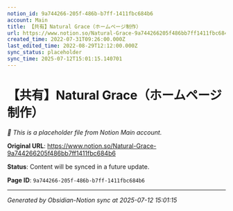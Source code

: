 ```yaml
---
notion_id: 9a744266-205f-486b-b7ff-1411fbc684b6
account: Main
title: 【共有】Natural Grace（ホームページ制作）
url: https://www.notion.so/Natural-Grace-9a744266205f486bb7ff1411fbc684b6
created_time: 2022-07-31T09:26:00.000Z
last_edited_time: 2022-08-29T12:12:00.000Z
sync_status: placeholder
sync_time: 2025-07-12T15:01:15.140701
---
```


# 【共有】Natural Grace（ホームページ制作）

*🔄 This is a placeholder file from Notion Main account.*

**Original URL**: https://www.notion.so/Natural-Grace-9a744266205f486bb7ff1411fbc684b6

**Status**: Content will be synced in a future update.

**Page ID**: `9a744266-205f-486b-b7ff-1411fbc684b6`

---

*Generated by Obsidian-Notion sync at 2025-07-12 15:01:15*
